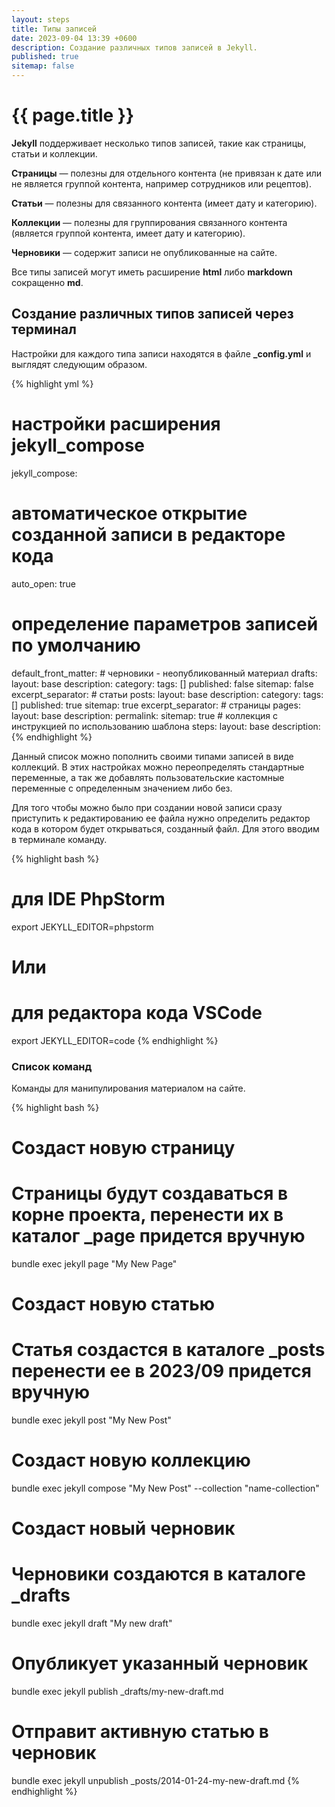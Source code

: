 ```yaml
---
layout: steps
title: Типы записей
date: 2023-09-04 13:39 +0600
description: Создание различных типов записей в Jekyll.
published: true
sitemap: false
---
```


# {{ page.title }}

**Jekyll** поддерживает несколько типов записей, такие как страницы, статьи и коллекции. 

**Страницы** — полезны для отдельного контента (не привязан к дате или не является группой контента, например сотрудников или рецептов).

**Статьи** — полезны для связанного контента (имеет дату и категорию).

**Коллекции** — полезны для группирования связанного контента (является группой контента, имеет дату и категорию).

**Черновики** — содержит записи не опубликованные на сайте.

Все типы записей могут иметь расширение **html** либо **markdown** сокращенно **md**.

## Создание различных типов записей через терминал

Настройки для каждого типа записи находятся в файле **_config.yml** и выглядят следующим образом.

{% highlight yml %}
# настройки расширения jekyll_compose
jekyll_compose:
  # автоматическое открытие созданной записи в редакторе кода
  auto_open: true
  # определение параметров записей по умолчанию
  default_front_matter:
    # черновики - неопубликованный материал
    drafts:
      layout: base
      description:
      category:
      tags: []
      published: false
      sitemap: false
      excerpt_separator: <!--more-->
    # статьи
    posts:
      layout: base
      description:
      category:
      tags: []
      published: true
      sitemap: true
      excerpt_separator: <!--more-->
    # страницы
    pages:
      layout: base
      description:
      permalink:
      sitemap: true
    # коллекция с инструкцией по использованию шаблона
    steps:
      layout: base
      description:
{% endhighlight %}

Данный список можно пополнить своими типами записей в виде коллекций. В этих настройках можно переопределять стандартные переменные, а так же добавлять пользовательские кастомные переменные с определенным значением либо без.

Для того чтобы можно было при создании новой записи сразу приступить к редактированию ее файла нужно определить редактор кода в котором будет открываться, созданный файл. Для этого вводим в терминале команду.

{% highlight bash %}
# для IDE PhpStorm
export JEKYLL_EDITOR=phpstorm

# Или

# для редактора кода VSCode
export JEKYLL_EDITOR=code
{% endhighlight %}

### Список команд

Команды для манипулирования материалом на сайте.

{% highlight bash %}
# Создаст новую страницу
# Страницы будут создаваться в корне проекта, перенести их в каталог _page придется вручную
bundle exec jekyll page "My New Page"

# Создаст новую статью
# Статья создастся в каталоге _posts перенести ее в 2023/09 придется вручную
bundle exec jekyll post "My New Post"

# Создаст новую коллекцию
bundle exec jekyll compose "My New Post" --collection "name-collection"

# Создаст новый черновик
# Черновики создаются в каталоге _drafts
bundle exec jekyll draft "My new draft"

# Опубликует указанный черновик
bundle exec jekyll publish _drafts/my-new-draft.md

# Отправит активную статью в черновик
bundle exec jekyll unpublish _posts/2014-01-24-my-new-draft.md
{% endhighlight %}












